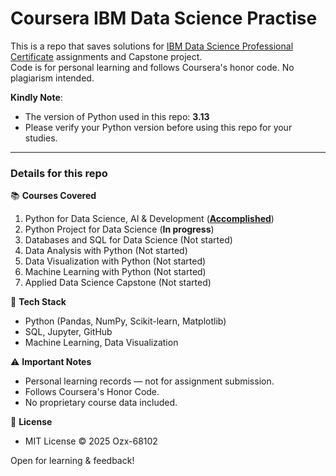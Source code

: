 # Coursera IBM Data Science Practise
This is a repo that saves solutions for [IBM Data Science Professional Certificate](https://www.coursera.org/professional-certificates/ibm-data-science) assignments and Capstone project.<br />
Code is for personal learning and follows Coursera's honor code. No plagiarism intended.

**Kindly Note**:
- The version of Python used in this repo: **3.13**
- Please verify your Python version before using this repo for your studies.

****
### Details for this repo

📚 **Courses Covered**
1. Python for Data Science, AI & Development (<u><b>Accomplished</b></u>)
2. Python Project for Data Science (**In progress**)
3. Databases and SQL for Data Science (Not started)
4. Data Analysis with Python (Not started)
5. Data Visualization with Python (Not started)
6. Machine Learning with Python (Not started)
7. Applied Data Science Capstone (Not started)

🔧 **Tech Stack**
- Python (Pandas, NumPy, Scikit-learn, Matplotlib)
- SQL, Jupyter, GitHub
- Machine Learning, Data Visualization

⚠️ **Important Notes**
- Personal learning records — not for assignment submission.
- Follows Coursera's Honor Code.
- No proprietary course data included.

📜 **License**
- MIT License © 2025 Ozx-68102

Open for learning & feedback!

